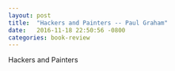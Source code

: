 ```yaml
---
layout: post
title:  "Hackers and Painters -- Paul Graham"
date:   2016-11-18 22:50:56 -0800
categories: book-review
---
```


Hackers and Painters
